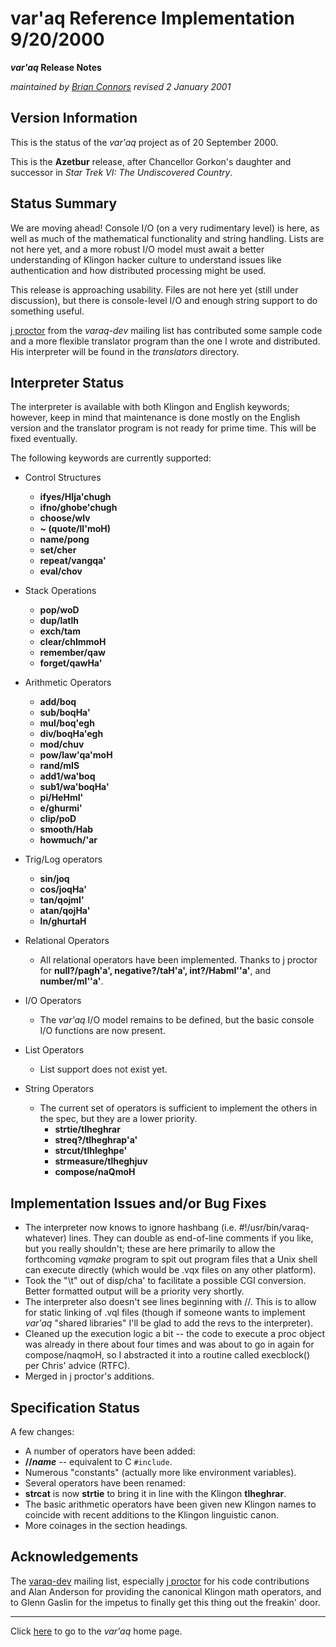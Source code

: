 # var'aq Reference Implementation 9/20/2000

**_var'aq_ Release Notes**

_maintained by [Brian Connors](mailto:connorbd@yahoo.com) revised 2 January
2001_

## Version Information

This is the status of the _var'aq_ project as of 20 September 2000.

This is the **Azetbur** release, after Chancellor Gorkon's daughter and
successor in _Star Trek VI: The Undiscovered Country_.

## Status Summary

We are moving ahead! Console I/O (on a very rudimentary level) is here, as well
as much of the mathematical functionality and string handling. Lists are not
here yet, and a more robust I/O model must await a better understanding of
Klingon hacker culture to understand issues like authentication and how
distributed processing might be used.

This release is approaching usability. Files are not here yet (still under
discussion), but there is console-level I/O and enough string support to do
something useful.

[j proctor](mailto:jproctor@oit.umass.edu) from the _varaq-dev_ mailing list
has contributed some sample code and a more flexible translator program than
the one I wrote and distributed. His interpreter will be found in the
_translators_ directory.

## Interpreter Status

The interpreter is available with both Klingon and English keywords; however,
keep in mind that maintenance is done mostly on the English version and the
translator program is not ready for prime time. This will be fixed eventually.

The following keywords are currently supported:

*   Control Structures
    *   **ifyes/HIja'chugh**
    *   **ifno/ghobe'chugh**
    *   **choose/wIv**
    *   **~ (quote/lI'moH)**
    *   **name/pong**
    *   **set/cher**
    *   **repeat/vangqa'**
    *   **eval/chov**

*   Stack Operations
    *   **pop/woD**
    *   **dup/latlh**
    *   **exch/tam**
    *   **clear/chImmoH**
    *   **remember/qaw**
    *   **forget/qawHa'**

*   Arithmetic Operators
    *   **add/boq**
    *   **sub/boqHa'**
    *   **mul/boq'egh**
    *   **div/boqHa'egh**
    *   **mod/chuv**
    *   **pow/law'qa'moH**
    *   **rand/mIS**
    *   **add1/wa'boq**
    *   **sub1/wa'boqHa'**
    *   **pi/HeHmI'**
    *   **e/ghurmi'**
    *   **clip/poD**
    *   **smooth/Hab**
    *   **howmuch/'ar**

*   Trig/Log operators
    *   **sin/joq**
    *   **cos/joqHa'**
    *   **tan/qojmI'**
    *   **atan/qojHa'**
    *   **ln/ghurtaH**

*   Relational Operators
    *   All relational operators have been implemented. Thanks to j proctor for
        **null?/pagh'a', negative?/taH'a', int?/HabmI''a'**, and
        **number/mI''a'**.

*   I/O Operators
    *   The _var'aq_ I/O model remains to be defined, but the basic console I/O
        functions are now present.

*   List Operators
    *   List support does not exist yet.

*   String Operators
    *   The current set of operators is sufficient to implement the others in
        the spec, but they are a lower priority.
        *   **strtie/tlheghrar**
        *   **streq?/tlheghrap'a'**
        *   **strcut/tlhleghpe'**
        *   **strmeasure/tlheghjuv**
        *   **compose/naQmoH**

## Implementation Issues and/or Bug Fixes

*   The interpreter now knows to ignore hashbang (i.e.
    #!/usr/bin/varaq-whatever) lines. They can double as end-of-line comments
    if you like, but you really shouldn't; these are here primarily to allow
    the forthcoming _vqmake_ program to spit out program files that a Unix
    shell can execute directly (which would be .vqx files on any other
    platform).
*   Took the "\\t" out of disp/cha' to facilitate a possible CGI conversion.
    Better formatted output will be a priority very shortly.
*   The interpreter also doesn't see lines beginning with //. This is to allow
    for static linking of .vql files (though if someone wants to implement
    _var'aq_ "shared libraries" I'll be glad to add the revs to the
    interpreter).
*   Cleaned up the execution logic a bit -- the code to execute a proc object
    was already in there about four times and was about to go in again for
    compose/naqmoH, so I abstracted it into a routine called execblock() per
    Chris' advice (RTFC).
*   Merged in j proctor's additions.

## Specification Status

A few changes:

*   A number of operators have been added:
*   **//_name_** -- equivalent to C `#include`.
*   Numerous "constants" (actually more like environment variables).
*   Several operators have been renamed:
*   **strcat** is now **strtie** to bring it in line with the Klingon
    **tlheghrar**.
*   The basic arithmetic operators have been given new Klingon names to
    coincide with recent additions to the Klingon linguistic canon.
*   More coinages in the section headings.

## Acknowledgements

The [varaq-dev](http://www.egroups.com/group/varaq-dev) mailing list,
especially [j proctor](mailto:jproctor@oit.umass.edu) for his code
contributions and Alan Anderson for providing the canonical Klingon math
operators, and to Glenn Gaslin for the impetus to finally get this thing out
the freakin' door.

---

Click [here](http://www.geocities.com/connorbd/varaq) to go to the _var'aq_
home page.
